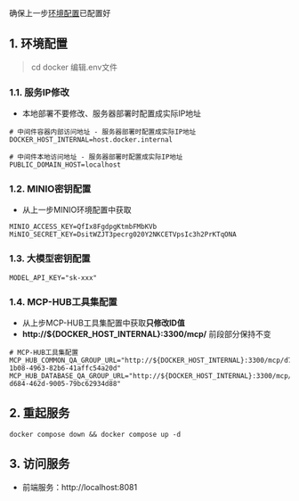 确保上一步[环境配置](environment.md)已配置好

## 1. **环境配置**
> cd docker 编辑.env文件

### 1.1. **服务IP修改**
- 本地部署不要修改、服务器部署时配置成实际IP地址
```angular2html
# 中间件容器内部访问地址 - 服务器部署时配置成实际IP地址
DOCKER_HOST_INTERNAL=host.docker.internal

# 中间件本地访问地址 - 服务器部署时配置成实际IP地址
PUBLIC_DOMAIN_HOST=localhost
```
### 1.2. **MINIO密钥配置**
- 从上一步MINIO环境配置中获取
```angular2html
MINIO_ACCESS_KEY=QfIx8FgdpgKtmbFMbKVb
MiNIO_SECRET_KEY=DsitWZJT3pecrg020Y2NKCETVpsIc3h2PrKTqONA
```

### 1.3. **大模型密钥配置**
```angular2html
MODEL_API_KEY="sk-xxx"
```

### 1.4. **MCP-HUB工具集配置**
- 从上步MCP-HUB工具集配置中获取**只修改ID值**
- **http://${DOCKER_HOST_INTERNAL}:3300/mcp/** 前段部分保持不变
```angular2html
# MCP-HUB工具集配置
MCP_HUB_COMMON_QA_GROUP_URL="http://${DOCKER_HOST_INTERNAL}:3300/mcp/d7af20c7-1b08-4963-82b6-41affc54a20d"
MCP_HUB_DATABASE_QA_GROUP_URL="http://${DOCKER_HOST_INTERNAL}:3300/mcp/71a21b11-d684-462d-9005-79bc62934d88"
```


## 2. **重起服务**
```angular2html
docker compose down && docker compose up -d
```
   
## 3. **访问服务**
- 前端服务：http://localhost:8081